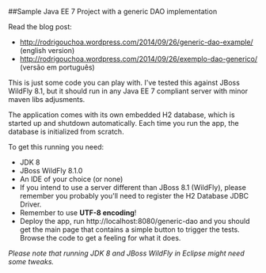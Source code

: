 ##Sample Java EE 7 Project with a generic DAO implementation

Read the blog post:
- http://rodrigouchoa.wordpress.com/2014/09/26/generic-dao-example/ (english version)
- http://rodrigouchoa.wordpress.com/2014/09/26/exemplo-dao-generico/ (versão em português)

This is just some code you can play with. I've tested this against JBoss WildFly 8.1, but
it should run in any Java EE 7 compliant server with minor maven libs adjusments.

The application comes with its own embedded H2 database, which is started up and shutdown
automatically. Each time you run the app, the database is initialized from scratch.

To get this running you need:
- JDK 8
- JBoss WildFly 8.1.0
- An IDE of your choice (or none)
- If you intend to use a server different than JBoss 8.1 (WildFly), 
  please remember you probably you'll need to register the H2 Database JDBC Driver.
- Remember to use **UTF-8 encoding**!
- Deploy the app, run http://localhost:8080/generic-dao and you should get the main page that
contains a simple button to trigger the tests. Browse the code to get a feeling for what it does.


*Please note that running JDK 8 and JBoss WildFly in Eclipse might need some tweaks.*


